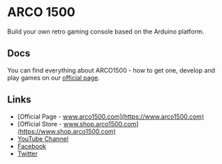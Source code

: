 # ARCO 1500

Build your own retro gaming console based on the Arduino platform.

## Docs

You can find everything about ARCO1500 - how to get one, develop and play games on our [official page](https://www.arco1500.com).

## Links

* [Official Page - www.arco1500.com](https://www.arco1500.com)
* [Official Store - www.shop.arco1500.com](https://www.shop.arco1500.com)
* [YouTube Channel](https://www.youtube.com/playlist?list=PLZWNQlcHslXWuSwxoAaJYrSB9fYc1FXUI)
* [Facebook](https://www.facebook.com/ARCO-1500-494530131084329)
* [Twitter](https://twitter.com/arco1500)

